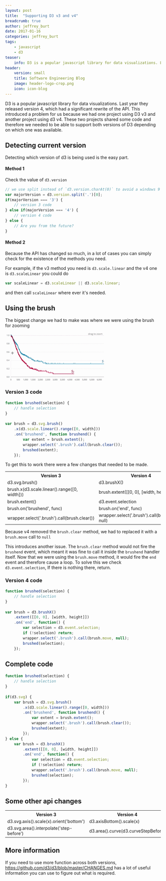 ```yaml
---
layout: post
title:  "Supporting D3 v3 and v4"
breadcrumb: true
author: jeffrey_burt
date: 2017-01-16
categories: jeffrey_burt
tags:
    - javascript
    - d3
teaser:
    info: D3 is a popular javascript library for data visualizations. Last year they released version 4, which had a significant rewrite of the API. This introduced a problem for us because we had one project using D3 v3 and another project using d3 v4. These two projects shared some code and therefore we needed to be able to support both versions of D3 depending on which one was available.
header:
    version: small
    title: Software Engineering Blog
    image: header-logo-crop.png
    icon: icon-blog
---
```


D3 is a popular javascript library for data visualizations. Last year they released version 4, which had a significant rewrite of the API. This introduced a problem for us because we had one project using D3 v3 and another project using d3 v4. These two projects shared some code and therefore we needed to be able to support both versions of D3 depending on which one was available.  

## Detecting current version
Detecting which version of d3 is being used is the easy part.

#### Method 1
Check the value of `d3.version`
```javascript
// we use split instead of `d3.version.charAt(0)` to avoid a windows 9 like situation.
var majorVersion = d3.version.split('.')[0];
if(majorVersion === '3') {
    // version 3 code
} else if(majorVersion === '4') {
    // version 4 code
} else {
    // Are you from the future?
}
```

#### Method 2
Because the API has changed so much, in a lot of cases you can simply check for the existence of the methods you need.

For example, if the v3 method you need is `d3.scale.linear` and the v4 one is `d3.scaleLinear` you could do
```javascript
var scaleLinear = d3.scaleLinear || d3.scale.linear;
```

and then call `scaleLinear` where ever it's needed.

## Using the brush
The biggest change we had to make was where we were using the brush for zooming  

<img src="/images/jeffrey_burt/brush-selection.gif" alt="brush-selection" style="max-width: 320px;"/>

### Version 3 code
```javascript
function brushed(selection) {
    // handle selection
}

var brush = d3.svg.brush()
    .x(d3.scale.linear().range([0, width]))
    .on('brushend', function brushend() {
        var extent = brush.extent();
        wrapper.select('.brush').call(brush.clear());
        brushed(extent);
    });
```

To get this to work there were a few changes that needed to be made.  
<table>
    <tr>
        <th>Version 3</th>
        <th>Version 4</th>
    </tr>
    <tr>
        <td>d3.svg.brush()</td>
        <td>d3.brushX()</td>
    </tr>
    <tr>
        <td>brush.x(d3.scale.linear().range([0, width]))</td>
        <td>brush.extent([[0, 0], [width, height]])</td>
    </tr>
    <tr>
        <td>brush.extent()</td>
        <td>d3.event.selection</td>
    </tr>
    <tr>
        <td>brush.on('brushend', func)</td>
        <td>brush.on('end', func)</td>
    </tr>
    <tr>
        <td>wrapper.select('.brush').call(brush.clear())</td>
        <td>wrapper.select('.brush').call(brush.move, null)</td>
    </tr>
</table>

Because v4 removed the `brush.clear` method, we had to replaced it with a `brush.move` call to `null`  

This introduces another issue. The `brush.clear` method would not fire the `brushend` event, which meant it was fine to call it inside the `brushend` handler itself.
Now that we were using the `brush.move` method, it would fire the `end` event and therefore cause a loop. To solve this we check `d3.event.selection`, If there is nothing there, return.

### Version 4 code
```javascript
function brushed(selection) {
    // handle selection
}

var brush = d3.brushX()
    .extent([[0, 0], [width, height]])
    .on('end', function() {
        var selection = d3.event.selection;
        if (!selection) return;
        wrapper.select('.brush').call(brush.move, null);
        brushed(selection);
    });
```

## Complete code
```javascript
function brushed(selection) {
    // handle selection
}

if(d3.svg) {
    var brush = d3.svg.brush()
        .x(d3.scale.linear().range([0, width]))
        .on('brushend', function brushend() {
            var extent = brush.extent();
            wrapper.select('.brush').call(brush.clear());
            brushed(extent);
        });
} else {
    var brush = d3.brushX()
        .extent([[0, 0], [width, height]])
        .on('end', function() {
            var selection = d3.event.selection;
            if (!selection) return;
            wrapper.select('.brush').call(brush.move, null);
            brushed(selection);
        });
}

```


## Some other api changes
<table>
    <tr>
        <th>Version 3</th>
        <th>Version 4</th>
    </tr>
    <tr>
        <td>d3.svg.axis().scale(x).orient('bottom')</td>
        <td>d3.axisBottom().scale(x)</td>
    </tr>
    <tr>
        <td>d3.svg.area().interpolate('step-before')</td>
        <td>d3.area().curve(d3.curveStepBefore)</td>
    </tr>
</table>


## More information
If you need to use more function across both versions, <https://github.com/d3/d3/blob/master/CHANGES.md> has a lot of useful information you can use to figure out what is required.  